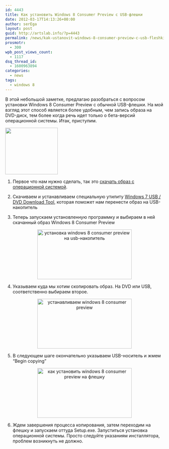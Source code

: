 ```yaml
---
id: 4443
title: Как установить Windows 8 Consumer Preview c USB-флешки
date: 2012-03-17T14:13:26+00:00
author: serEga
layout: post
guid: http://artslab.info/?p=4443
permalink: /news/kak-ustanovit-windows-8-consumer-preview-c-usb-fleshki/
prosmotr:
  - 300
wpb_post_views_count:
  - 1117
dsq_thread_id:
  - 1600963894
categories:
  - news
tags:
  - windows 8
---
```

В этой небольшой заметке, предлагаю разобраться с вопросом установки Windows 8 Consumer Preview с обычной USB-флешки. На мой взгляд этот способ является более удобным, чем запись образа на DVD-диск, тем более когда речь идет только о бета-версий операционной системы. Итак, приступим.

<img src="http://googledrive.com/host/0B9lHVSSSdxdxd0hjdUdmRzY3Tjg/371.jpg" alt="" title="371" width="167" height="148" class="aligncenter size-full wp-image-4423" />

1. Первое что нам нужно сделать, так это [скачать образ с операционной системой](http://windows.microsoft.com/en-US/windows-8/iso).

2. Скачиваем и устанавливаем специальную утилиту [Windows 7 USB / DVD Download Tool](http://www.microsoftstore.com/store/msstore/html/pbPage.Help_Win7_usbdvd_dwnTool), которая поможет нам перенести образ на USB-накопитель

3. Теперь запускаем установленную программку и выбираем в ней скачанный образ Windows 8 Consumer Preview

<center>
  <a href="http://googledrive.com/host/0B9lHVSSSdxdxd0hjdUdmRzY3Tjg/windows8_cp_ustanovka_na_usb.png"><img src="http://googledrive.com/host/0B9lHVSSSdxdxd0hjdUdmRzY3Tjg/windows8_cp_ustanovka_na_usb-300x158.png" alt="установка windows 8 consumer preview на usb-накопитель" title="windows8_cp_ustanovka_na_usb" width="300" height="158" class="aligncenter size-medium wp-image-4446" srcset="http://googledrive.com/host/0B9lHVSSSdxdxd0hjdUdmRzY3Tjg/windows8_cp_ustanovka_na_usb-300x158.png 300w, http://googledrive.com/host/0B9lHVSSSdxdxd0hjdUdmRzY3Tjg/windows8_cp_ustanovka_na_usb.png 567w" sizes="(max-width: 300px) 100vw, 300px" /></a>
</center>

4. Указываем куда мы хотим скопировать образ. На DVD или USB, соответственно выбираем второе.

<center>
  <a href="http://googledrive.com/host/0B9lHVSSSdxdxd0hjdUdmRzY3Tjg/windows8_consumer_preview_ustanowka.png"><img src="http://googledrive.com/host/0B9lHVSSSdxdxd0hjdUdmRzY3Tjg/windows8_consumer_preview_ustanowka-300x158.png" alt="устанавливаем windows 8 consumer preview" title="windows8_consumer_preview_ustanowka" width="300" height="158" class="aligncenter size-medium wp-image-4445" srcset="http://googledrive.com/host/0B9lHVSSSdxdxd0hjdUdmRzY3Tjg/windows8_consumer_preview_ustanowka-300x158.png 300w, http://googledrive.com/host/0B9lHVSSSdxdxd0hjdUdmRzY3Tjg/windows8_consumer_preview_ustanowka.png 567w" sizes="(max-width: 300px) 100vw, 300px" /></a>
</center>

5. В следующем шаге окончательно указываем USB-носитель и жмем &#8220;Begin copying&#8221;

<center>
  <a href="http://googledrive.com/host/0B9lHVSSSdxdxd0hjdUdmRzY3Tjg/windows8_cp_ustanovka_na_usb_drive.png"><img src="http://googledrive.com/host/0B9lHVSSSdxdxd0hjdUdmRzY3Tjg/windows8_cp_ustanovka_na_usb_drive-300x158.png" alt="как установить windows 8 consumer preview на флешку" title="windows8_cp_ustanovka_na_usb_drive" width="300" height="158" class="aligncenter size-medium wp-image-4447" srcset="http://googledrive.com/host/0B9lHVSSSdxdxd0hjdUdmRzY3Tjg/windows8_cp_ustanovka_na_usb_drive-300x158.png 300w, http://googledrive.com/host/0B9lHVSSSdxdxd0hjdUdmRzY3Tjg/windows8_cp_ustanovka_na_usb_drive.png 567w" sizes="(max-width: 300px) 100vw, 300px" /></a>
</center>

6. Ждем завершения процесса копирования, затем переходим на флешку и запускаем оттуда Setup.exe. Запуститься установка операционной системы. Просто следуйте указаниям инсталлятора, проблем возникнуть не должно.